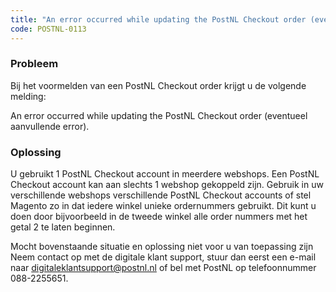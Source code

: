 ```yaml
---
title: "An error occurred while updating the PostNL Checkout order (eventueel aanvullende error)"
code: POSTNL-0113
---
```

### Probleem

Bij het voormelden van een PostNL Checkout order krijgt u de volgende melding:

An error occurred while updating the PostNL Checkout order (eventueel aanvullende error).

### Oplossing

U gebruikt 1 PostNL Checkout account in meerdere webshops. Een PostNL Checkout account kan aan slechts 1 webshop gekoppeld zijn. Gebruik in uw verschillende webshops verschillende PostNL Checkout accounts of stel Magento zo in dat iedere winkel unieke ordernummers gebruikt. Dit kunt u doen door bijvoorbeeld in de tweede winkel alle order nummers met het getal 2 te laten beginnen.

Mocht bovenstaande situatie en oplossing niet voor u van toepassing zijn Neem contact op met de digitale klant support, stuur dan eerst een e-mail naar [digitaleklantsupport@postnl.nl](mailto:digitaleklantsupport@postnl.nl) of bel met PostNL op telefoonnummer 088-2255651.
